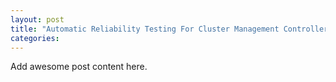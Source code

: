```yaml
---
layout: post
title: "Automatic Reliability Testing For Cluster Management Controllers"
categories:
---
```


Add awesome post content here.
